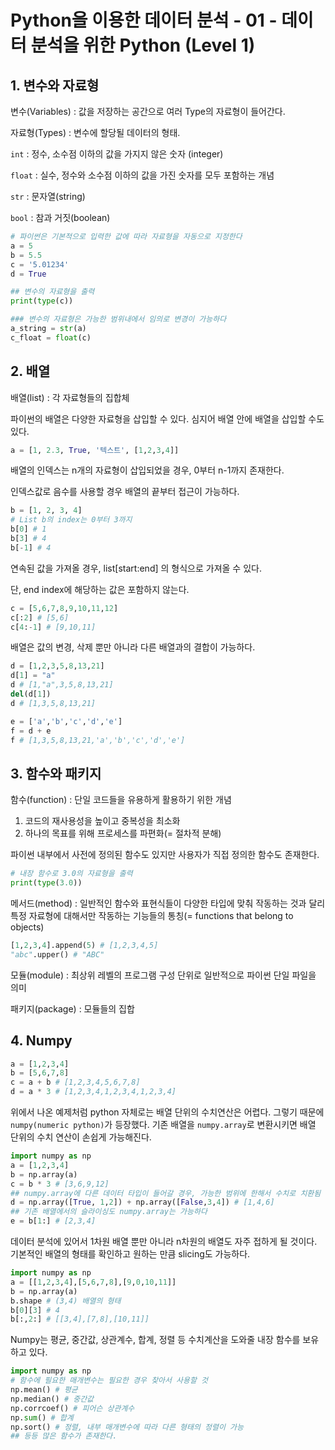 # Python을 이용한 데이터 분석 - 01 - 데이터 분석을 위한 Python (Level 1)

## 1. 변수와 자료형

변수(Variables) : 값을 저장하는 공간으로 여러 Type의 자료형이 들어간다.



자료형(Types) : 변수에 할당될 데이터의 형태.

`int` : 정수, 소수점 이하의 값을 가지지 않은 숫자 (integer)

`float` : 실수, 정수와 소수점 이하의 값을 가진 숫자를 모두 포함하는 개념

`str` : 문자열(string)

`bool` : 참과 거짓(boolean)



```python
# 파이썬은 기본적으로 입력한 값에 따라 자료형을 자동으로 지정한다
a = 5
b = 5.5
c = '5.01234'
d = True

## 변수의 자료형을 출력
print(type(c))

### 변수의 자료형은 가능한 범위내에서 임의로 변경이 가능하다
a_string = str(a)
c_float = float(c)
```



## 2. 배열

배열(list) : 각 자료형들의 집합체

파이썬의 배열은 다양한 자료형을 삽입할 수 있다. 심지어 배열 안에 배열을 삽입할 수도 있다.

```python
a = [1, 2.3, True, '텍스트', [1,2,3,4]]
```



배열의 인덱스는 n개의 자료형이 삽입되었을 경우, 0부터 n-1까지 존재한다.

인덱스값로 음수를 사용할 경우 배열의 끝부터 접근이 가능하다.

```python
b = [1, 2, 3, 4]
# List b의 index는 0부터 3까지
b[0] # 1
b[3] # 4
b[-1] # 4
```



연속된 값을 가져올 경우, list[start:end] 의 형식으로 가져올 수 있다.

단, end index에 해당하는 값은 포함하지 않는다.

```python
c = [5,6,7,8,9,10,11,12]
c[:2] # [5,6]
c[4:-1] # [9,10,11]
```



배열은 값의 변경, 삭제 뿐만 아니라 다른 배열과의 결합이 가능하다.

```python
d = [1,2,3,5,8,13,21]
d[1] = "a"
d # [1,"a",3,5,8,13,21]
del(d[1])
d # [1,3,5,8,13,21]

e = ['a','b','c','d','e']
f = d + e
f # [1,3,5,8,13,21,'a','b','c','d','e']
```



## 3. 함수와 패키지

함수(function) : 단일 코드들을 유용하게 활용하기 위한 개념

1. 코드의 재사용성을 높이고 중복성을 최소화
2. 하나의 목표를 위해 프로세스를 파편화(= 절차적 분해)

파이썬 내부에서 사전에 정의된 함수도 있지만 사용자가 직접 정의한 함수도 존재한다.

```python
# 내장 함수로 3.0의 자료형을 출력
print(type(3.0))
```



메서드(method) : 일반적인 함수와 표현식들이 다양한 타입에 맞춰 작동하는 것과 달리 특정 자료형에 대해서만 작동하는 기능들의 통칭(= functions that belong to objects)

```python
[1,2,3,4].append(5) # [1,2,3,4,5]
"abc".upper() # "ABC"
```



모듈(module) : 최상위 레벨의 프로그램 구성 단위로 일반적으로 파이썬 단일 파일을 의미

패키지(package) : 모듈들의 집합



## 4. Numpy

```python
a = [1,2,3,4]
b = [5,6,7,8]
c = a + b # [1,2,3,4,5,6,7,8]
d = a * 3 # [1,2,3,4,1,2,3,4,1,2,3,4]
```

위에서 나온 예제처럼 python 자체로는 배열 단위의 수치연산은 어렵다. 그렇기 때문에 `numpy(numeric python)`가 등장했다. 기존 배열을 `numpy.array`로 변환시키면 배열 단위의 수치 연산이 손쉽게 가능해진다.

```python
import numpy as np
a = [1,2,3,4]
b = np.array(a)
c = b * 3 # [3,6,9,12]
## numpy.array에 다른 데이터 타입이 들어갈 경우, 가능한 범위에 한해서 수치로 치환됨
d = np.array([True, 1,2]) + np.array([False,3,4]) # [1,4,6]
## 기존 배열에서의 슬라이싱도 numpy.array는 가능하다
e = b[1:] # [2,3,4] 
```



데이터 분석에 있어서 1차원 배열 뿐만 아니라 n차원의 배열도 자주 접하게 될 것이다. 기본적인 배열의 형태를 확인하고 원하는 만큼 slicing도 가능하다.

```python
import numpy as np
a = [[1,2,3,4],[5,6,7,8],[9,0,10,11]]
b = np.array(a)
b.shape # (3,4) 배열의 형태
b[0][3] # 4
b[:,2:] # [[3,4],[7,8],[10,11]]
```



Numpy는 평균, 중간값, 상관계수, 합계, 정렬 등 수치계산을 도와줄 내장 함수를 보유하고 있다.

```python
import numpy as np
# 함수에 필요한 매개변수는 필요한 경우 찾아서 사용할 것
np.mean() # 평균
np.median() # 중간값
np.corrcoef() # 피어슨 상관계수
np.sum() # 합계
np.sort() # 정렬, 내부 매개변수에 따라 다른 형태의 정렬이 가능
## 등등 많은 함수가 존재한다.
```

